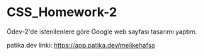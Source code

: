 # CSS_Homework-2

Ödev-2'de istenilenlere göre Google web sayfası tasarımı yaptım.

patika.dev linki: https://app.patika.dev/melikehafsa
